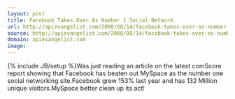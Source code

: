 ```yaml
---
layout: post
title: Facebook Takes Over As Number 1 Social Network
url: http://apievangelist.com/2008/08/14/facebook-takes-over-as-number-1-social-network/
source: http://apievangelist.com/2008/08/14/facebook-takes-over-as-number-1-social-network/
domain: apievangelist.com
image: 
---
```

{% include JB/setup %}Was just reading an article on the latest comScore report showing that Facebook has beaten out MySpace as the number one social networking site.Facebook grew 153% last year and has 132 Million unique visitors.MySpace better clean up its act!